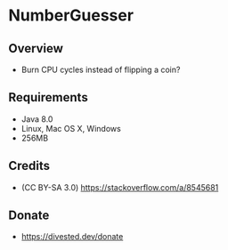 NumberGuesser
=============

Overview
--------
- Burn CPU cycles instead of flipping a coin?

Requirements
------------
- Java 8.0
- Linux, Mac OS X, Windows
- 256MB

Credits
-------
- (CC BY-SA 3.0) https://stackoverflow.com/a/8545681

Donate
-------
- https://divested.dev/donate
